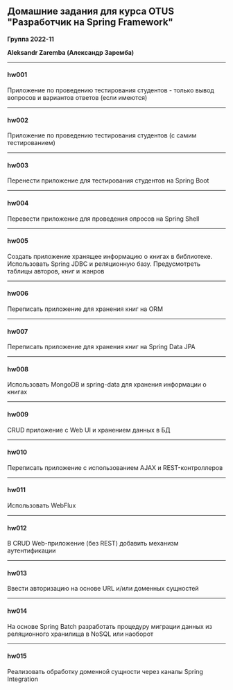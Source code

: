 ## Домашние задания для курса OTUS "Разработчик на Spring Framework"

**Группа 2022-11**

**Aleksandr Zaremba (Александр Заремба)**

---
#### hw001

Приложение по проведению тестирования студентов - только вывод вопросов и вариантов ответов (если имеются)

---
#### hw002

Приложение по проведению тестирования студентов (с самим тестированием)

---
#### hw003

Перенести приложение для тестирования студентов на Spring Boot

---
#### hw004

Перевести приложение для проведения опросов на Spring Shell

---
#### hw005

Создать приложение хранящее информацию о книгах в библиотеке. Использовать Spring JDBC и реляционную базу. Предусмотреть таблицы авторов, книг и жанров

---
#### hw006

Переписать приложение для хранения книг на ORM

---
#### hw007

Переписать приложение для хранения книг на Spring Data JPA

---
#### hw008

Использовать MongoDB и spring-data для хранения информации о книгах

---
#### hw009

CRUD приложение с Web UI и хранением данных в БД

---
#### hw010

Переписать приложение с использованием AJAX и REST-контроллеров

---
#### hw011

Использовать WebFlux

---
#### hw012

В CRUD Web-приложение (без REST) добавить механизм аутентификации

---
#### hw013

Ввести авторизацию на основе URL и/или доменных сущностей

---
#### hw014

На основе Spring Batch разработать процедуру миграции данных из реляционного хранилища в NoSQL или наоборот

---
#### hw015

Реализовать обработку доменной сущности через каналы Spring Integration